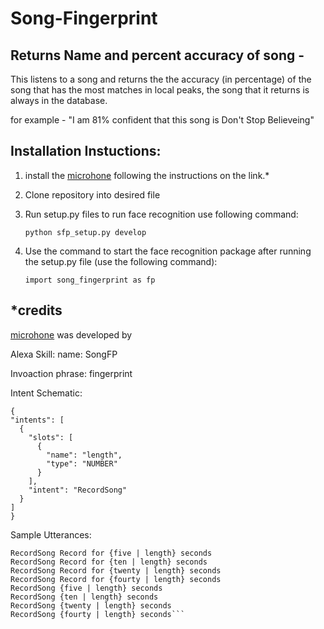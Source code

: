 # Song-Fingerprint

## Returns Name and percent accuracy of song - 

This listens to a song and returns the the accuracy (in percentage) of the song that has the most matches in local peaks, the song that it returns is always in the database.

for example - "I am 81% confident that this song is Don't Stop Believeing"

## Installation Instuctions:

1) install the [microhone](https://github.com/LLCogWorks2017/Microphone) following the instructions on the link.*

2) Clone repository into desired file 

3) Run setup.py files to run face recognition use following command:

      ```python sfp_setup.py develop```
      
4) Use the command to start the face recognition package after running the setup.py file (use the following command): 
     
     ```import song_fingerprint as fp```


## *credits

[microhone](https://github.com/LLCogWorks2017/Microphone) was developed by 



Alexa Skill:
  name: SongFP

  Invoaction phrase: fingerprint
  
  Intent Schematic:
  ```
{
  "intents": [
    {
      "slots": [
        {
          "name": "length",
          "type": "NUMBER"
        }
      ],
      "intent": "RecordSong"
    }
  ]
}
```
Sample Utterances:

```
RecordSong Record for {five | length} seconds
RecordSong Record for {ten | length} seconds
RecordSong Record for {twenty | length} seconds
RecordSong Record for {fourty | length} seconds
RecordSong {five | length} seconds
RecordSong {ten | length} seconds
RecordSong {twenty | length} seconds
RecordSong {fourty | length} seconds```
